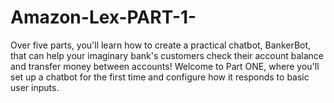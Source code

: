 # Amazon-Lex-PART-1-
Over five parts, you'll learn how to create a practical chatbot, BankerBot, that can help your imaginary bank's customers check their account balance and transfer money between accounts!  Welcome to Part ONE, where you'll set up a chatbot for the first time and configure how it responds to basic user inputs.
